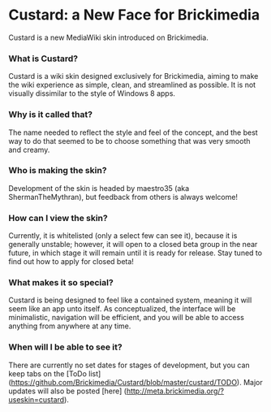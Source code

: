 # Custard: a New Face for Brickimedia
Custard is a new MediaWiki skin introduced on Brickimedia.

### What is Custard?
Custard is a wiki skin designed exclusively for Brickimedia, aiming to make the wiki experience as simple, clean, and streamlined as possible. It is not visually dissimilar to the style of Windows 8 apps.

### Why is it called that?
The name needed to reflect the style and feel of the concept, and the best way to do that seemed to be to choose something that was very smooth and creamy.

### Who is making the skin?
Development of the skin is headed by maestro35 (aka ShermanTheMythran), but feedback from others is always welcome!

### How can I view the skin?
Currently, it is whitelisted (only a select few can see it), because it is generally unstable; however, it will open to a closed beta group in the near future, in which stage it will remain until it is ready for release. Stay tuned to find out how to apply for closed beta!

### What makes it so special?
Custard is being designed to feel like a contained system, meaning it will seem like an app unto itself. As conceptualized, the interface will be minimalistic, navigation will be efficient, and you will be able to access anything from anywhere at any time.

### When will I be able to see it?
There are currently no set dates for stages of development, but you can keep tabs on the [ToDo list] (https://github.com/Brickimedia/Custard/blob/master/custard/TODO). Major updates will also be posted [here] (http://meta.brickimedia.org/?useskin=custard).
